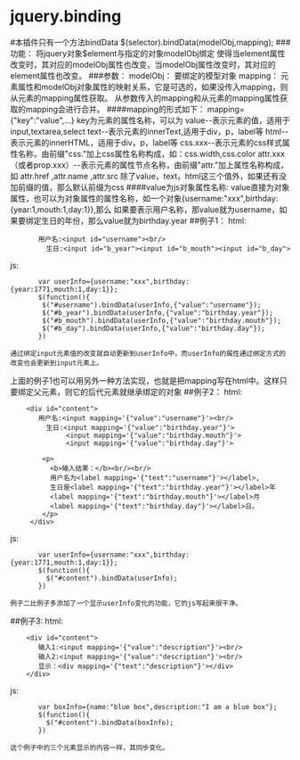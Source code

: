 # jquery.binding
#本插件只有一个方法bindData
$(selector).bindData(modelObj,mapping);
###功能：
	将jquery对象$element与指定的对象modelObj绑定
	使得当element属性改变时，其对应的modelObj属性也改变，当modelObj属性改变时，其对应的 element属性也改变。
###参数：
 modelObj：
    要绑定的模型对象
 mapping：
   元素属性和modelObj对象属性的映射关系，它是可选的，如果没传入mapping，则从元素的mapping属性获取。
   从参数传入的mapping和从元素的mapping属性获取的mapping会进行合并。
####mapping的形式如下：
mapping={"key":"value",...}
key为元素的属性名称，可以为
	value--表示元素的值，适用于input,textarea,select
	text--表示元素的innerText,适用于div，p，label等
	html--表示元素的innerHTML，适用于div，p，label等
	css.xxx--表示元素的css样式属性名称，由前缀"css."加上css属性名称构成，如：css.width,css.color
	attr.xxx（或者prop.xxx）--表示元素的属性节点名称，由前缀"attr."加上属性名称构成，如 attr.href ,attr.name ,attr.src
 除了value，text，html这三个值外，如果还有没加前缀的值，那么默认前缀为css
####value为js对象属性名称:
	value直接为对象属性，也可以为对象属性的属性名称，如一个对象{username:"xxx",birthday:{year:1,mouth:1,day:1}},那么
	如果要表示用户名称，那value就为username，如果要绑定生日的年份，那么value就为birthday.year
##例子1：
   html:
```
	   用户名:<input id="username"><br/>
		 生日:<input id="b_year"><input id="b_mouth"><input id="b_day">
```		 

   js:
```
	   var userInfo={username:"xxx",birthday:{year:1771,mouth:1,day:1}};
	   $(function(){
		$("#username").bindData(userInfo,{"value":"username"});
		$("#b_year").bindData(userInfo,{"value":"birthday.year"});
		$("#b_mouth").bindData(userInfo,{"value":"birthday.mouth"});
		$("#b_day").bindData(userInfo,{"value":"birthday.day"});
	   })
```
	通过绑定input元素值的改变就自动更新到userInfo中，而userInfo的属性通过绑定方式的改变也会更新到input元素上。
	
上面的例子1也可以用另外一种方法实现，也就是把mapping写在html中。这样只要绑定父元素，则它的后代元素就继承绑定的对象
##例子2：
   html:
```
	<div id="content">
	   用户名:<input mapping='{"value":"username"}'><br/>
		 生日:<input mapping='{"value":"birthday.year"}'>
		      <input mapping='{"value":"birthday.mouth"}'>
			  <input mapping='{"value":"birthday.day"}'>
	    
		<p>
		  <b>输入结果：</b><br/><br/>
		  用户名为<label mapping='{"text":"username"}'></label>,
		  生日是<label mapping='{"text":"birthday.year"}'></label>年
		  <label mapping='{"text":"birthday.mouth"}'></label>月
		  <label mapping='{"text":"birthday.day"}'></label>日。
		</p>
	 </div>
```	

   js:
```
	   var userInfo={username:"xxx",birthday:{year:1771,mouth:1,day:1}};
	   $(function(){
		 $("#content").bindData(userInfo);
	   })
```	   
	例子二比例子多添加了一个显示userInfo变化的功能，它的js写起来很干净。
	
##例子3:
   html:
```
	<div id="content">
	   输入1:<input mapping='{"value":"description"}'><br/>
	   输入2:<input mapping='{"value":"description"}'><br/>
	   显示：<div mapping='{"text":"description"}'></div>
	</div>
```
   js:
```
	   var boxInfo={name:"blue box",description:"I am a blue box"};
	   $(function(){
		 $("#content").bindData(boxInfo);
	   })
```
	这个例子中的三个元素显示的内容一样，其同步变化。
